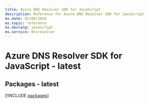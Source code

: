```yaml
---
title: Azure DNS Resolver SDK for JavaScript
description: Reference for Azure DNS Resolver SDK for JavaScript
ms.date: 02/09/2024
ms.topic: reference
ms.devlang: javascript
ms.service: dnsresolver
---
```

# Azure DNS Resolver SDK for JavaScript - latest
## Packages - latest
[!INCLUDE [packages](dns-resolver-index.md)]